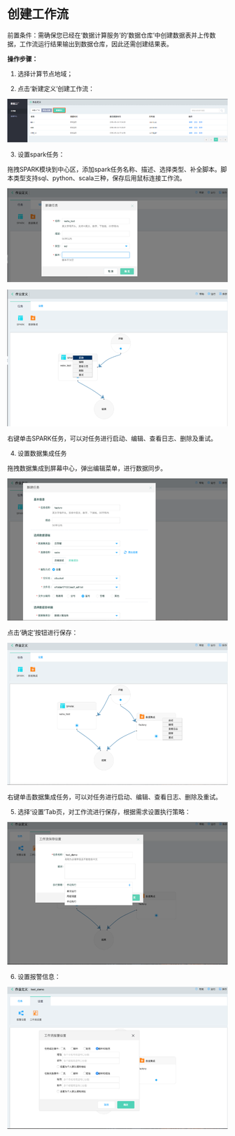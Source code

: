 # 创建工作流

前置条件：需确保您已经在‘数据计算服务’的‘数据仓库’中创建数据表并上传数据，工作流运行结果输出到数据仓库，因此还需创建结果表。

**操作步骤：**

1. 选择计算节点地域；

2. 点击‘新建定义’创建工作流：

![创建工作流1](../../../../../image/Data-Factory/create-step1.png)

3. 设置spark任务：

拖拽SPARK模块到中心区，添加spark任务名称、描述、选择类型、补全脚本。脚本类型支持sql、python、scala三种，保存后用鼠标连接工作流。

![创建工作流2](../../../../../image/Data-Factory/create-step2.png)

![创建工作流3](../../../../../image/Data-Factory/create-step3.png)

右键单击SPARK任务，可以对任务进行启动、编辑、查看日志、删除及重试。

4. 设置数据集成任务

拖拽数据集成到屏幕中心，弹出编辑菜单，进行数据同步。

![创建工作流4](../../../../../image/Data-Factory/create-step4.png)

点击‘确定’按钮进行保存：

![创建工作流5](../../../../../image/Data-Factory/create-step5.png)

右键单击数据集成任务，可以对任务进行启动、编辑、查看日志、删除及重试。

5. 选择‘设置’Tab页，对工作流进行保存，根据需求设置执行策略：

![创建工作流6](../../../../../image/Data-Factory/create-step6.png)

6. 设置报警信息：

![创建工作流7](../../../../../image/Data-Factory/create-step7.png)
